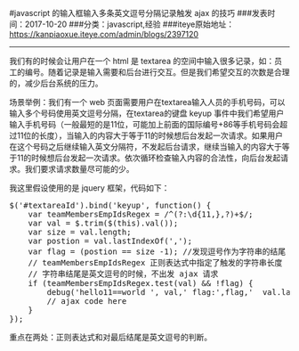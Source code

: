 #javascript 的输入框输入多条英文逗号分隔记录触发 ajax 的技巧
###发表时间：2017-10-20
###分类：javascript,经验
###iteye原始地址：<a href="https://kanpiaoxue.iteye.com/admin/blogs/2397120" target="_blank">https://kanpiaoxue.iteye.com/admin/blogs/2397120</a>

---

<div class="iteye-blog-content-contain" style="font-size: 14px;"> 
 <p>我们有的时候会让用户在一个 html 是 textarea 的空间中输入很多记录，如：员工的编号。随着记录是输入需要和后台进行交互。但是我们希望交互的次数是合理的，减少后台系统的压力。</p> 
 <p>场景举例：我们有一个 web 页面需要用户在textarea输入人员的手机号码，可以输入多个号码使用英文逗号分隔，在textarea的键盘 keyup 事件中我们希望用户输入手机号码（一般最短的是11位，可能加上前面的国际编号+86等手机号码会超过11位的长度），当输入的内容大于等于11的时候想后台发起一次请求。如果用户在这个号码之后继续输入英文分隔符，不发起后台请求，继续当输入的内容大于等于11的时候想后台发起一次请求。依次循环检查输入内容的合法性，向后台发起请求。我们要求请求数量尽可能的少。</p> 
 <p>我这里假设使用的是 jquery 框架，代码如下：</p> 
 <pre name="code" class="js">$('#textareaId').bind('keyup', function() {
    var teamMembersEmpIdsRegex = /^(?:\d{11,},?)+$/;
    var val = $.trim($(this).val());
    var size = val.length;
    var postion = val.lastIndexOf(',');
    var flag = (postion == size -1); //发现逗号作为字符串的结尾
    // teamMembersEmpIdsRegex 正则表达式中指定了触发的字符串长度
    // 字符串结尾是英文逗号的时候，不出发 ajax 请求
    if (teamMembersEmpIdsRegex.test(val) &amp;&amp; !flag) {
        debug('hello11==world ', val,' flag:',flag,'  val.lastIndexOf(','):',val.lastIndexOf(',') ,'  val.length:',val.length); // TODO
        // ajax code here
    }
});</pre> 
 <p>重点在两处：正则表达式和对最后结尾是英文逗号的判断。&nbsp;</p> 
</div>